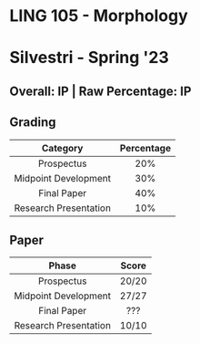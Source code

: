 # LING 105 - Morphology

# Silvestri - Spring '23

## Overall: IP | Raw Percentage: IP

## Grading

|       Category        | Percentage |
| :-------------------: | :--------: |
|      Prospectus       |    20%     |
| Midpoint Development  |    30%     |
|      Final Paper      |    40%     |
| Research Presentation |    10%     |

## Paper

|         Phase         | Score |
| :-------------------: | :---: |
|      Prospectus       | 20/20 |
| Midpoint Development  | 27/27 |
|      Final Paper      |  ???  |
| Research Presentation | 10/10 |